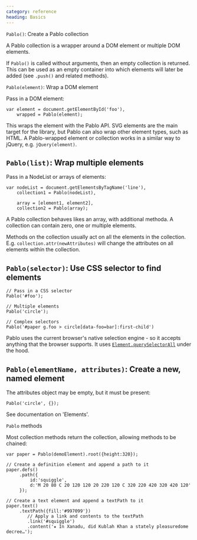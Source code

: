 ```yaml
--- 
category: reference
heading: Basics
---
```




`Pablo()`: Create a Pablo collection


A Pablo collection is a wrapper around a DOM element or multiple DOM elements.

If `Pablo()` is called without arguments, then an empty collection is returned. This can be used as an empty container into which elements will later be added (see `.push()` and related methods).


`Pablo(element)`: Wrap a DOM element


Pass in a DOM element:

	var element = document.getElementById('foo'),
		wrapped = Pablo(element);

This wraps the element with the Pablo API. SVG elements are the main target for the library, but Pablo can also wrap other element types, such as HTML. A Pablo-wrapped element or collection works in a similar way to jQuery, e.g. `jQuery(element)`.


`Pablo(list)`: Wrap multiple elements
-

Pass in a NodeList or arrays of elements:

	var nodeList = document.getElementsByTagName('line'),
		collection1 = Pablo(nodeList),

		array = [element1, element2],
		collection2 = Pablo(array);

A Pablo collection behaves likes an array, with additional methoda. A collection can contain zero, one or multiple elements.

Methods on the collection usually act on all the elements in the collection. E.g. `collection.attr(newAttributes)` will change the attributes on all elements within the collection.


`Pablo(selector)`: Use CSS selector to find elements
----

	// Pass in a CSS selector
	Pablo('#foo');

	// Multiple elements
	Pablo('circle');

	// Complex selectors
	Pablo('#paper g.foo > circle[data-foo=bar]:first-child')

Pablo uses the current browser's native selection engine - so it accepts anything that the browser supports. It uses [`Element.querySelectorAll`][#qsa] under the hood.

[#qsa]: https://developer.mozilla.org/en-US/docs/DOM/Element.querySelectorAll


`Pablo(elementName, attributes)`: Create a new, named element
-

The attributes object may be empty, but it must be present:

	Pablo('circle', {});

See documentation on 'Elements'.


`Pablo` methods


Most collection methods return the collection, allowing methods to be chained:

	var paper = Pablo(demoElement).root({height:320});

    // Create a definition element and append a path to it
    paper.defs()
         .path({
             id:'squiggle',
             d:'M 20 80 C 20 120 120 20 220 120 C 320 220 420 320 420 120'
         });

    // Create a text element and append a textPath to it
    paper.text()
         .textPath({fill:'#997099'})
         	// Apply a link and contents to the textPath
         	.link('#squiggle')
            .content('★ In Xanadu, did Kublah Khan a stately pleasuredome decree…');